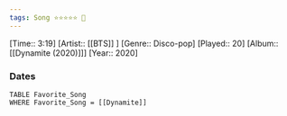 ```yaml
---
tags: Song ⭐⭐⭐⭐⭐ 💛
---
```

[Time:: 3:19]
[Artist:: [[BTS]] ]
[Genre:: Disco-pop]
[Played:: 20]
[Album:: [[Dynamite (2020)]]]
[Year:: 2020]
### Dates
````dataview
TABLE Favorite_Song
WHERE Favorite_Song = [[Dynamite]]
````